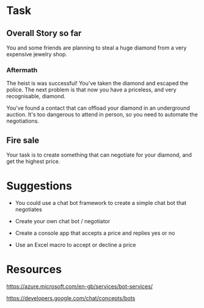 # Task

## Overall Story so far

You and some friends are planning to steal a huge diamond from a very expensive jewelry shop.

### Aftermath

The heist is was successful!  You've taken the diamond and escaped the police.  The next problem is that now you have a priceless, and very recognisable, diamond.

You've found a contact that can offload your diamond in an underground auction.  It's too dangerous to attend in person, so you need to automate the negotiations.


## Fire sale

Your task is to create something that can negotiate for your diamond, and get the highest price.


# Suggestions

* You could use a chat bot framework to create a simple chat bot that negotiates

* Create your own chat bot / negotiator

* Create a console app that accepts a price and replies yes or no

* Use an Excel macro to accept or decline a price



# Resources

https://azure.microsoft.com/en-gb/services/bot-services/

https://developers.google.com/chat/concepts/bots


